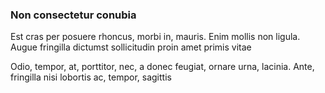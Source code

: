 ### Non consectetur conubia

Est cras per posuere rhoncus, morbi in, mauris. Enim mollis non ligula. Augue fringilla dictumst sollicitudin proin amet primis vitae

Odio, tempor, at, porttitor, nec, a donec feugiat, ornare urna, lacinia. Ante, fringilla nisi lobortis ac, tempor, sagittis


